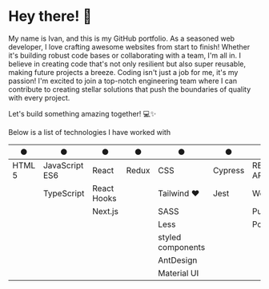 # Hey there! 👋

My name is Ivan, and this is my GitHub portfolio. As a seasoned web developer, I love crafting awesome websites from start to finish! Whether it's building robust code bases or collaborating with a team, I'm all in. I believe in creating code that's not only resilient but also super reusable, making future projects a breeze.
Coding isn't just a job for me, it's my passion! I'm excited to join a top-notch engineering team where I can contribute to creating stellar solutions that push the boundaries of quality with every project.

Let's build something amazing together! 💻✨

Below is a list of technologies I have worked with

| ●           | ●             | ●          | ●           | ●                | ●                | ●                | ●                | ●                | ●                |
|-------------|---------------|------------|-------------|------------------|------------------|------------------|------------------|------------------|------------------|
| HTML 5      | JavaScript ES6| React      | Redux       | CSS              | Cypress          | RESTful API      | Storybook        | GitHub           | SQL              |
|             | TypeScript    | React Hooks|             | Tailwind ❤️      | Jest             | WebSocket        | GrowthBook       | Bitbucket        | Firebase         |
|             |               | Next.js    |             | SASS             |                  | Pusher           | i18next          | GitLab           |                  |
|             |               |            |             | Less             |                  | Postman          |                  |                  |                  |
|             |               |            |             | styled components|                  |                  |                  |                  |                  |
|             |               |            |             | AntDesign        |                  |                  |                  |                  |                  |
|             |               |            |             | Material UI      |                  |                  |                  |                  |                  |




